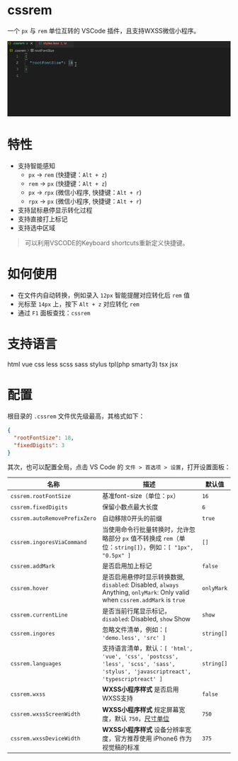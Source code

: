 # cssrem

一个 `px` 与 `rem` 单位互转的 VSCode 插件，且支持WXSS微信小程序。

![](demo.gif)

# 特性

- 支持智能感知
  - `px` -> `rem` (快捷键：`Alt + z`)
  - `rem` -> `px` (快捷键：`Alt + z`)
  - `px` -> `rpx` (微信小程序, 快捷键：`Alt + r`)
  - `rpx` -> `px` (微信小程序, 快捷键：`Alt + r`)
- 支持鼠标悬停显示转化过程
- 支持直接打上标记
- 支持选中区域

> 可以利用VSCODE的Keyboard shortcuts重新定义快捷键。

# 如何使用

+ 在文件内自动转换，例如录入 `12px` 智能提醒对应转化后 `rem` 值
+ 光标至 `14px` 上，按下 `Alt + z` 对应转化 `rem`
+ 通过 `F1` 面板查找：`cssrem`

# 支持语言

html vue css less scss sass stylus tpl(php smarty3) tsx jsx

# 配置

根目录的 `.cssrem` 文件优先级最高，其格式如下：

```json
{
  "rootFontSize": 18,
  "fixedDigits": 3
}
```

其次，也可以配置全局，点击 VS Code 的 `文件 > 首选项 > 设置`，打开设置面板：

| 名称 | 描述 | 默认值 |
|----|----|-----|
| `cssrem.rootFontSize` | 基准font-size（单位：`px`） | `16` |
| `cssrem.fixedDigits` | 保留小数点最大长度 | `6` |
| `cssrem.autoRemovePrefixZero` | 自动移除0开头的前缀 | `true` |
| `cssrem.ingoresViaCommand` | 当使用命令行批量转换时，允许忽略部分 `px` 值不转换成 `rem`（单位：`string[]`），例如：`[ "1px", "0.5px" ]` | `[]` |
| `cssrem.addMark` | 是否启用加上标记 | `false` |
| `cssrem.hover` | 是否启用悬停时显示转换数据, `disabled`: Disabled, `always` Anything, `onlyMark`: Only valid when `cssrem.addMark` is `true` | `onlyMark` |
| `cssrem.currentLine` | 是否当前行尾显示标记，`disabled`: Disabled, `show` Show | `show` |
| `cssrem.ingores` | 忽略文件清单，例如：`[ 'demo.less', 'src' ]` | `string[]` |
| `cssrem.languages` | 支持语言清单，默认：`[ 'html', 'vue', 'css', 'postcss', 'less', 'scss', 'sass', 'stylus', 'javascriptreact', 'typescriptreact' ]` | `string[]` |
| `cssrem.wxss` | **WXSS小程序样式** 是否启用WXSS支持 | `false` |
| `cssrem.wxssScreenWidth` | **WXSS小程序样式** 规定屏幕宽度，默认 `750`，[尺寸单位](https://developers.weixin.qq.com/miniprogram/dev/framework/view/wxss.html) | `750` |
| `cssrem.wxssDeviceWidth` | **WXSS小程序样式** 设备分辨率宽度，官方推荐使用 iPhone6 作为视觉稿的标准 | `375` |
